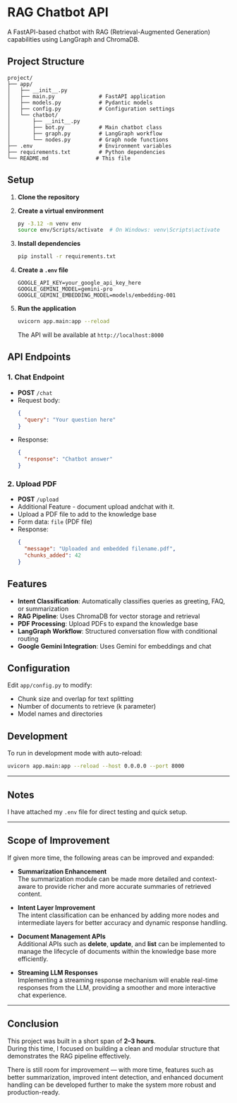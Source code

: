 # RAG Chatbot API

A FastAPI-based chatbot with RAG (Retrieval-Augmented Generation) capabilities using LangGraph and ChromaDB.

## Project Structure

```
project/
├── app/
│   ├── __init__.py
│   ├── main.py              # FastAPI application
│   ├── models.py            # Pydantic models
│   ├── config.py            # Configuration settings
│   └── chatbot/
│       ├── __init__.py
│       ├── bot.py           # Main chatbot class
│       ├── graph.py         # LangGraph workflow
│       └── nodes.py         # Graph node functions
├── .env                     # Environment variables
├── requirements.txt         # Python dependencies
└── README.md               # This file
```

## Setup

1. **Clone the repository**

2. **Create a virtual environment**
   ```bash
   py -3.12 -m venv env 
   source env/Scripts/activate  # On Windows: venv\Scripts\activate
   ```

3. **Install dependencies**
   ```bash
   pip install -r requirements.txt
   ```

4. **Create a `.env` file**
   ```env
   GOOGLE_API_KEY=your_google_api_key_here
   GOOGLE_GEMINI_MODEL=gemini-pro
   GOOGLE_GEMINI_EMBEDDING_MODEL=models/embedding-001
   ```

5. **Run the application**
   ```bash
   uvicorn app.main:app --reload
   ```

   The API will be available at `http://localhost:8000`

## API Endpoints



### 1. Chat Endpoint
- **POST** `/chat`
- Request body:
  ```json
  {
    "query": "Your question here"
  }
  ```
- Response:
  ```json
  {
    "response": "Chatbot answer"
  }
  ```

### 2. Upload PDF
- **POST** `/upload`
- Additional Feature - document upload andchat with it.
- Upload a PDF file to add to the knowledge base
- Form data: `file` (PDF file)
- Response:
  ```json
  {
    "message": "Uploaded and embedded filename.pdf",
    "chunks_added": 42
  }
  ```



## Features

- **Intent Classification**: Automatically classifies queries as greeting, FAQ, or summarization
- **RAG Pipeline**: Uses ChromaDB for vector storage and retrieval
- **PDF Processing**: Upload PDFs to expand the knowledge base
- **LangGraph Workflow**: Structured conversation flow with conditional routing
- **Google Gemini Integration**: Uses Gemini for embeddings and chat

## Configuration

Edit `app/config.py` to modify:
- Chunk size and overlap for text splitting
- Number of documents to retrieve (k parameter)
- Model names and directories

## Development

To run in development mode with auto-reload:
```bash
uvicorn app.main:app --reload --host 0.0.0.0 --port 8000
```

---

## Notes

I have attached my `.env` file for direct testing and quick setup.

---

## Scope of Improvement

If given more time, the following areas can be improved and expanded:

- **Summarization Enhancement**  
  The summarization module can be made more detailed and context-aware to provide richer and more accurate summaries of retrieved content.

- **Intent Layer Improvement**  
  The intent classification can be enhanced by adding more nodes and intermediate layers for better accuracy and dynamic response handling.

- **Document Management APIs**  
  Additional APIs such as **delete**, **update**, and **list** can be implemented to manage the lifecycle of documents within the knowledge base more efficiently.

- **Streaming LLM Responses**  
  Implementing a streaming response mechanism will enable real-time responses from the LLM, providing a smoother and more interactive chat experience.

---

## Conclusion

This project was built in a short span of **2–3 hours**.  
During this time, I focused on building a clean and modular structure that demonstrates the RAG pipeline effectively.  

There is still room for improvement — with more time, features such as better summarization, improved intent detection, and enhanced document handling can be developed further to make the system more robust and production-ready.
